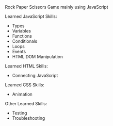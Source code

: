 Rock Paper Scissors Game mainly using JavaScript

Learned JavaScript Skills:
  - Types
  - Variables
  - Functions
  - Conditionals
  - Loops
  - Events
  - HTML DOM Manipulation
  
Learned HTML Skills:
  - Connecting JavaScript
    
Learned CSS Skills:
  - Animation
 
Other Learned Skills:
  - Testing
  - Troubleshooting
